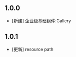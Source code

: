 <!--
 * @Author: lipeng 1162423147@qq.com
 * @Date: 2023-09-24 18:00:03
 * @LastEditors: lipeng 1162423147@qq.com
 * @LastEditTime: 2023-09-29 11:10:38
 * @FilePath: /phoenix_gallery/CHANGELOG.md
 * @Description: 这是默认设置,请设置`customMade`, 打开koroFileHeader查看配置 进行设置: https://github.com/OBKoro1/koro1FileHeader/wiki/%E9%85%8D%E7%BD%AE
-->
## 1.0.0

* [新建] 企业级基础组件:Gallery

## 1.0.1

* [更新] resource path